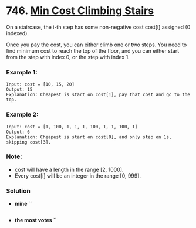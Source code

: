 # 746. [Min Cost Climbing Stairs](https://leetcode.com/problems/min-cost-climbing-stairs/description/)

On a staircase, the i-th step has some non-negative cost cost[i] assigned (0 indexed).

Once you pay the cost, you can either climb one or two steps. You need to find minimum cost to reach the top of the floor, and you can either start from the step with index 0, or the step with index 1.

### Example 1:
    Input: cost = [10, 15, 20]
    Output: 15
    Explanation: Cheapest is start on cost[1], pay that cost and go to the top.
    
### Example 2:
    Input: cost = [1, 100, 1, 1, 1, 100, 1, 1, 100, 1]
    Output: 6
    Explanation: Cheapest is start on cost[0], and only step on 1s, skipping cost[3].
    
### Note:
* cost will have a length in the range [2, 1000].
* Every cost[i] will be an integer in the range [0, 999].

### Solution

* **mine** ``
```
```

* **the most votes** ``
```
```
